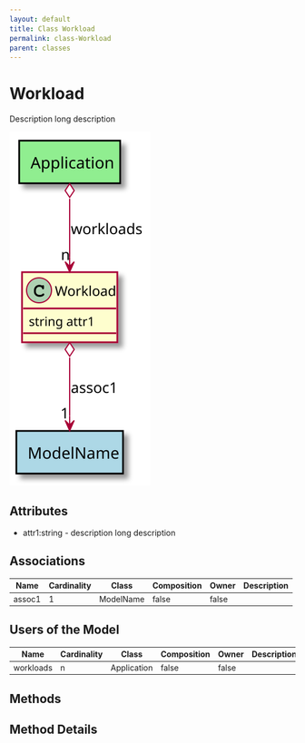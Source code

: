 ```yaml
---
layout: default
title: Class Workload
permalink: class-Workload
parent: classes
---
```


# Workload

Description long description

![Logical Diagram](./logical.svg)

## Attributes

* attr1:string - description long description


## Associations

| Name | Cardinality | Class | Composition | Owner | Description |
| --- | --- | --- | --- | --- | --- |
| assoc1 | 1 | ModelName | false | false |  |


## Users of the Model

| Name | Cardinality | Class | Composition | Owner | Description |
| --- | --- | --- | --- | --- | --- |
| workloads | n | Application | false | false |  |





## Methods


<h2>Method Details</h2>
    

